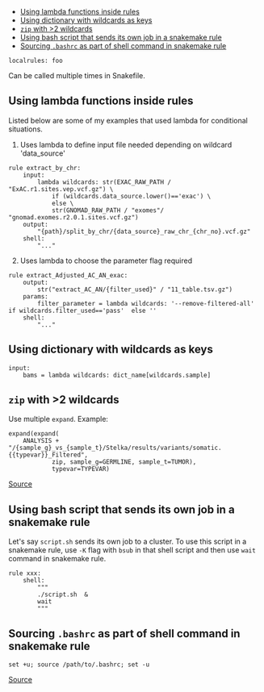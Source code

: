 - [Using lambda functions inside rules](#using-lambda-functions-inside-rules)
- [Using dictionary with wildcards as keys](#using-dictionary-with-wildcards-as-keys)
- [`zip` with >2 wildcards](#zip-with-2-wildcards)
- [Using bash script that sends its own job in a snakemake rule](#using-bash-script-that-sends-its-own-job-in-a-snakemake-rule)
- [Sourcing `.bashrc` as part of shell command in snakemake rule](#sourcing-bashrc-as-part-of-shell-command-in-snakemake-rule)

```
localrules: foo
```
Can be called multiple times in Snakefile.


## Using lambda functions inside rules

Listed below are some of my examples that used lambda for conditional situations.

1. Uses lambda to define input file needed depending on wildcard 'data_source'
```
rule extract_by_chr:
    input:
        lambda wildcards: str(EXAC_RAW_PATH / "ExAC.r1.sites.vep.vcf.gz") \
            if (wildcards.data_source.lower()=='exac') \
            else \
            str(GNOMAD_RAW_PATH / "exomes"/ "gnomad.exomes.r2.0.1.sites.vcf.gz")
    output:
        "{path}/split_by_chr/{data_source}_raw_chr_{chr_no}.vcf.gz"
    shell:
        "..."
```

2.  Uses lambda to choose the parameter flag required
```
rule extract_Adjusted_AC_AN_exac:
    output:
        str("extract_AC_AN/{filter_used}" / "11_table.tsv.gz")
    params:
        filter_parameter = lambda wildcards: '--remove-filtered-all' if wildcards.filter_used=='pass'  else ''
    shell:
        "..."
```


## Using dictionary with wildcards as keys
```
input:
    bams = lambda wildcards: dict_name[wildcards.sample]
```


## `zip` with >2 wildcards
Use multiple `expand`. Example:
```
expand(expand(
    ANALYSIS + "/{sample_g}_vs_{sample_t}/Stelka/results/variants/somatic.{{typevar}}_Filtered",
            zip, sample_g=GERMLINE, sample_t=TUMOR), 
            typevar=TYPEVAR)
```
[Source](https://stackoverflow.com/a/48864284/3998252)


## Using bash script that sends its own job in a snakemake rule

Let's say `script.sh` sends its own job to a cluster. To use this script in a snakemake rule, use `-K` flag with `bsub` in that shell script and then use `wait` command in snakemake rule.

```
rule xxx:
    shell:
        """
        ./script.sh  &
        wait
        """
```


## Sourcing `.bashrc` as part of shell command in snakemake rule
```set +u; source /path/to/.bashrc; set -u```

[Source](https://stackoverflow.com/a/49681210/3998252)


